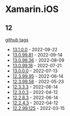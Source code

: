 # Xamarin.iOS

## 12

[github tags](https://github.com/xamarin/xamarin-android/tags)

- [13.1.0.0] - 2022-09-22
- [13.0.99.81] - 2022-09-14
- [13.0.99.36] - 2022-08-09
- [13.0.99.18] - 2022-07-21
- [13.0.0.0] - 2022-07-13
- [12.3.99.95] - 2022-06-14
- [12.3.99.58] - 2022-05-23
- [12.3.3.3] - 2022-06-14
- [12.3.0.3] - 2022-04-12
- [12.2.8.3] - 2022-06-14
- [12.2.4.3] - 2022-04-12
- [12.2.99.125] - 2022-03-15

[13.1.0.0]: https://github.com/xamarin/xamarin-android/releases/tag/v13.1.0.0
[13.0.99.81]: https://github.com/xamarin/xamarin-android/releases/tag/v13.0.99.81
[13.0.99.36]: https://github.com/xamarin/xamarin-android/releases/tag/v13.0.99.36
[13.0.99.18]: https://github.com/xamarin/xamarin-android/releases/tag/v13.0.99.18
[13.0.0.0]: https://github.com/xamarin/xamarin-android/releases/tag/v13.0.0.0
[12.3.99.95]: https://github.com/xamarin/xamarin-android/releases/tag/v12.3.99.95
[12.3.99.58]: https://github.com/xamarin/xamarin-android/releases/tag/v12.3.99.58
[12.3.3.3]: https://github.com/xamarin/xamarin-android/releases/tag/v12.3.3.3
[12.3.0.3]: https://github.com/xamarin/xamarin-android/releases/tag/v12.3.0.3
[12.2.8.3]: https://github.com/xamarin/xamarin-android/releases/tag/v12.2.8.3
[12.2.4.3]: https://github.com/xamarin/xamarin-android/releases/tag/v12.2.4.3
[12.2.99.125]: https://github.com/xamarin/xamarin-android/releases/tag/v12.2.99.125
